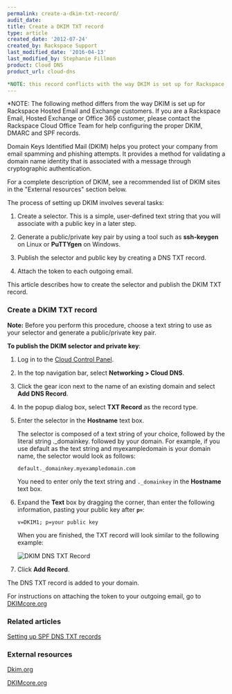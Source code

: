 ```yaml
---
permalink: create-a-dkim-txt-record/
audit_date:
title: Create a DKIM TXT record
type: article
created_date: '2012-07-24'
created_by: Rackspace Support
last_modified_date: '2016-04-13'
last_modified_by: Stephanie Fillmon
product: Cloud DNS
product_url: cloud-dns

*NOTE: this record conflicts with the way DKIM is set up for Rackspace Hosted Email/Exchange customers!
---
```

*NOTE:  The following method differs from the way DKIM is set up for Rackspace Hosted Email and Exchange customers. If you are a Rackspace Email, Hosted Exchange or Office 365 customer, please contact the Rackspace Cloud Office Team for help configuring the proper DKIM, DMARC  and SPF records.

Domain Keys Identified Mail (DKIM) helps you protect your company from
email spamming and phishing attempts. It provides a method for
validating a domain name identity that is associated with a message
through cryptographic authentication.

For a complete description of DKIM, see a recommended list of DKIM sites
in the "External resources" section below.

The process of setting up DKIM involves several tasks:

1.  Create a selector. This is a simple, user-defined text string that you will associate with a public key in a later step.

2.  Generate a public/private key pair by using a tool such
    as **ssh-keygen** on Linux or **PuTTYgen** on Windows.

3.  Publish the selector and public key by creating a DNS TXT record.

4.  Attach the token to each outgoing email.

This article describes how to create the selector and publish the DKIM
TXT record.

### Create a DKIM TXT record

**Note:** Before you perform this procedure, choose a text string to use
as your selector and generate a public/private key pair.

**To publish the DKIM selector and private key**:

1.  Log in to the [Cloud Control Panel](https://mycloud.rackspace.com/).
2.  In the top navigation bar, select **Networking > Cloud DNS**.
3.  Click the gear icon next to the name of an existing domain and
    select **Add DNS Record**.
4.  In the popup dialog box, select **TXT Record** as the record type.
5.  Enter the selector in the **Hostname** text box.

    The selector is composed of a text string of your choice, followed
    by the literal string .\_domainkey. followed by your domain. For
    example, if you use default as the text string and myexampledomain
    is your domain name, the selector would look as follows:

        default._domainkey.myexampledomain.com

    You need to enter only the text string and `._domainkey` in the
    **Hostname** text box.

6.  Expand the **Text** box by dragging the corner, than enter the
    following information, pasting your public key after **`p=`**:

        v=DKIM1; p=your public key

    When you are finished, the TXT record will look similar to the
    following example:

    <img src="{% asset_path cloud-dns/create-a-dkim-txt-record/Add%20DKIM%20DNS%20TXT%20Record.png %}" alt="DKIM DNS TXT Record" />

7.  Click **Add Record**.

The DNS TXT record is added to your domain.

For instructions on attaching the token to your outgoing email, go to
[DKIMcore.org](http://dkimcore.org/)

### Related articles

[Setting up SPF DNS TXT records](/how-to/create-an-spf-txt-record)

### External resources

[Dkim.org](http://www.dkim.org)

[DKIMcore.org](http://dkimcore.org/specification.html)
